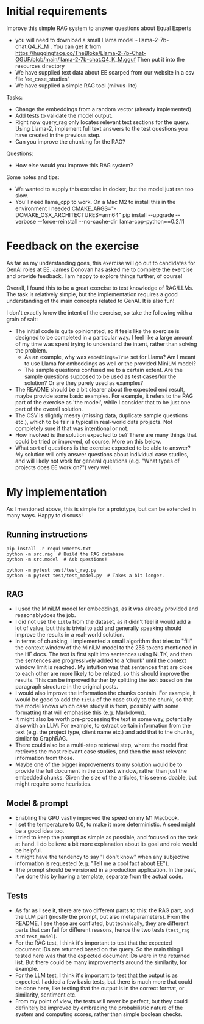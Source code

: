 # Initial requirements
Improve this simple RAG system to answer questions about Equal Experts
- you will need to download  a small Llama model - llama-2-7b-chat.Q4_K_M . You can get it from https://huggingface.co/TheBloke/Llama-2-7b-Chat-GGUF/blob/main/llama-2-7b-chat.Q4_K_M.gguf Then put it into the resources directory
- We have supplied text data about EE scarped from our website in a csv file 'ee_case_studies'
- We have supplied a simple RAG tool (milvus-lite)

Tasks:
- Change the embeddings from a random  vector (already implemented)
- Add tests to validate the model output. 
- Right now query_rag only locates relevant text sections for the query. Using Llama-2, implement full text answers to the test questions you have created in the previous step. 
- Can you improve the chunking for the RAG?

Questions:
- How else would you improve this RAG system? 

Some notes and tips:
- We wanted to supply this exercise in docker, but the model just ran too slow.  
- You'll need llama_cpp to work. On a Mac M2 to install this in the environment I needed
CMAKE_ARGS="-DCMAKE_OSX_ARCHITECTURES=arm64" pip install --upgrade --verbose --force-reinstall --no-cache-dir llama-cpp-python==0.2.11

# Feedback on the exercise

As far as my understanding goes, this exercise will go out to candidates for GenAI roles at EE. James Donovan has asked me to complete the exercise and provide feedback. I am happy to explore things further, of course!

Overall, I found this to be a great exercise to test knowledge of RAG/LLMs. The task is relatively simple, but the implementation requires a good understanding of the main concepts related to GenAI. It is also fun!

I don't exactly know the intent of the exercise, so take the following with a grain of salt:
- The initial code is quite opinionated, so it feels like the exercise is designed to be completed in a particular way. I feel like a large amount of my time was spent trying to understand the intent, rather than solving the problem. 
    - As an example, why was `embeddings=True` set for Llama? Am I meant to use Llama for embeddings as well or the provided MiniLM model?
    - The sample questions confused me to a certain extent. Are the sample questions supposed to be used as test cases/for the solution? Or are they purely used as examples?
- The README should be a bit clearer about the expected end result, maybe provide some basic examples. For example, it refers to the RAG part of the exercise as 'the model', while I consider that to be just one part of the overall solution.
- The CSV is slightly messy (missing data, duplicate sample questions etc.), which to be fair is typical in real-world data projects. Not completely sure if that was intentional or not.
- How involved is the solution expected to be? There are many things that could be tried or improved, of course. More on this below.
- What sort of questions is the exercise expected to be able to answer? My solution will only answer questions about individual case studies, and will likely not work for general questions (e.g. "What types of projects does EE work on?") very well.

# My implementation

As I mentioned above, this is simple for a prototype, but can be extended in many ways. Happy to discuss!

## Running instructions
```
pip install -r requirements.txt
python -m src.rag  # Build the RAG database
python -m src.model  # Ask questions!

python -m pytest test/test_rag.py
python -m pytest test/test_model.py  # Takes a bit longer.
```

## RAG
- I used the MiniLM model for embeddings, as it was already provided and reasonablydoes the job.
- I did not use the `title` from the dataset, as it didn't feel it would add a lot of value, but this is trivial to add and generally speaking should improve the results in a real-world solution.
- In terms of chunking, I implemented a small algorithm that tries to "fill" the context window of the MiniLM model to the 256 tokens mentioned in the HF docs. The text is first split into sentences using NLTK, and then the sentences are progressively added to a 'chunk' until the context window limit is reached. My intuition was that sentences that are close to each other are more likely to be related, so this should improve the results. This can be improved further by splitting the text based on the paragraph structure in the original posts.
- I would also improve the information the chunks contain. For example, it would be good to add the `title` of the case study to the chunk, so that the model knows which case study it is from, possibly with some formatting that will emphasise this (e.g. Markdown). 
- It might also be worth pre-processing the text in some way, potentially also with an LLM. For example, to extract certain information from the text (e.g. the project type, client name etc.) and add that to the chunks, similar to GraphRAG.
- There could also be a multi-step retrieval step, where the model first retrieves the most relevant case studies, and then the most relevant information from those.
- Maybe one of the bigger improvements to my solution would be to provide the full document in the context window, rather than just the embedded chunks. Given the size of the articles, this seems doable, but might require some heuristics. 

## Model & prompt
- Enabling the GPU vastly improved the speed on my M1 Macbook.
- I set the temperature to 0.0, to make it more deterministic. A seed might be a good idea too.
- I tried to keep the prompt as simple as possible, and focused on the task at hand. I do believe a bit more explanation about its goal and role would be helpful.
- It might have the tendency to say "I don't know" when any subjective information is requested (e.g. "Tell me a cool fact about EE").
- The prompt should be versioned in a production application. In the past, I've done this by having a template, separate from the actual code.

## Tests
- As far as I see it, there are two different parts to this: the RAG part, and the LLM part (mostly the prompt, but also metaparameters). From the README, I see these are conflated, but technically, they are different parts that can fail for different reasons, hence the two tests (`test_rag` and `test_model`).
- For the RAG test, I think it's important to test that the expected document IDs are returned based on the query. So the main thing I tested here was that the expected document IDs were in the returned list. But there could be many improvements around the similarity, for example.
- For the LLM test, I think it's important to test that the output is as expected. I added a few basic tests, but there is much more that could be done here, like testing that the output is in the correct format, or similarity, sentiment etc.
- From my point of view, the tests will never be perfect, but they could definitely be improved by embracing the probabilistic nature of the system and computing scores, rather than simple boolean checks.

